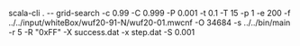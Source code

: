 scala-cli . -- grid-search -c 0.99 -C 0.999 -P 0.001 -t 0.1 -T 15 -p 1 -e 200 -f ../../input/whiteBox/wuf20-91-N/wuf20-01.mwcnf -O 34684 -s ../../bin/main -r 5 -R "0xFF" -X success.dat -x step.dat -S 0.001 
